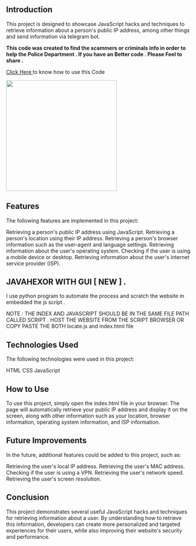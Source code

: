 ## Introduction
This project is designed to showcase JavaScript hacks and techniques to retrieve information about a person's public IP address, among other things and send information via telegram bot.

**This code was created to find the scammers or criminals info in order to help the Police Department . If you have an Better code . Please Feel to share .**

<a href="https://github.com/Whitecat18/javascript-hacks/blob/main/how-to-use.md" > Click Here </a> to know how to use this Code


<img src="https://images.pond5.com/4k-hacker-war-super-modern-footage-073380072_iconl.jpeg" height=300 />

## Features
The following features are implemented in this project: 

Retrieving a person's public IP address using JavaScript.
Retrieving a person's location using their IP address.
Retrieving a person's browser information such as the user-agent and language settings.
Retrieving information about the user's operating system.
Checking if the user is using a mobile device or desktop.
Retrieving information about the user's internet service provider (ISP).

## JAVAHEXOR WITH GUI [ NEW ] . 

I use python program to automate the process and scratch the website m embedded the js script . 

NOTE : THE INDEX AND JAVASCRIPT SHOULD BE IN THE SAME FILE PATH CALLED SCRIPT . HOST THE WEBSITE FROM THE SCRIPT BROWSER
OR COPY PASTE THE BOTH locate.js and index.html file 

## Technologies Used
The following technologies were used in this project:

HTML
CSS
JavaScript
## How to Use
To use this project, simply open the index.html file in your browser. The page will automatically retrieve your public IP address and display it on the screen, along with other information such as your location, browser information, operating system information, and ISP information.

## Future Improvements
In the future, additional features could be added to this project, such as:

Retrieving the user's local IP address.
Retrieving the user's MAC address.
Checking if the user is using a VPN.
Retrieving the user's network speed.
Retrieving the user's screen resolution.
## Conclusion
This project demonstrates several useful JavaScript hacks and techniques for retrieving information about a user. By understanding how to retrieve this information, developers can create more personalized and targeted experiences for their users, while also improving their website's security and performance.
